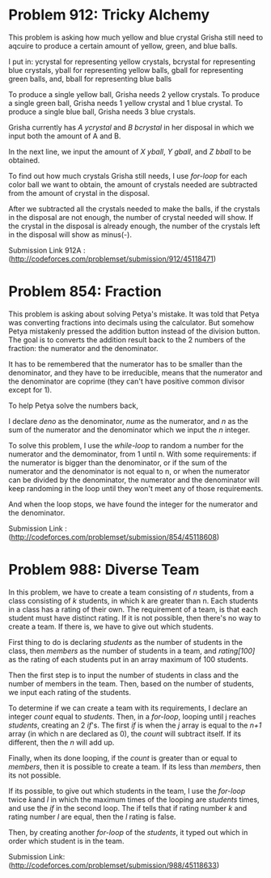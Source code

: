 # Problem 912: Tricky Alchemy
This problem is asking how much yellow and blue crystal Grisha still need to aqcuire to produce a certain amount of yellow, green, and blue balls.

I put in:  ycrystal for representing yellow crystals, bcrystal for representing blue crystals, yball for representing yellow balls, gball for representing green balls, and, bball for representing blue balls
          
To produce a single yellow ball, Grisha needs 2 yellow crystals.
To produce a single green ball, Grisha needs 1 yellow crystal and 1 blue crystal.
To produce a single blue ball, Grisha needs 3 blue crystals.

Grisha currently has *A ycrystal* and *B bcrystal* in her disposal in which we input both the amount of A and B.

In the next line, we input the amount of *X yball*, *Y gball*, and *Z bball* to be obtained.


To find out how much crystals Grisha still needs, I use *for-loop* for each color ball we
want to obtain, the amount of crystals needed are subtracted from the amount of crystal in the disposal.

After we subtracted all the crystals needed to make the balls, if the crystals in the disposal are not enough, the
number of crystal needed will show. If the crystal in the disposal is already enough, the number of the crystals left
in the disposal will show as minus(-).

Submission Link 912A :(http://codeforces.com/problemset/submission/912/45118471)


# Problem 854: Fraction
This problem is asking about solving Petya's mistake. It was told that Petya was converting fractions into decimals
using the calculator.
But somehow Petya mistakenly pressed the addition button instead of the division button. The goal is to converts the
addition result back to the 2 numbers of the fraction: the numerator and the denominator.

It has to be remembered that the numerator has to be smaller than the denominator, and they have to be irreducible, 
means that the numerator and the denominator are coprime (they can't have positive common divisor except for 1).

To help Petya solve the numbers back,

I declare *deno* as the denominator, *nume* as the numerator, and *n* as the sum of the numerator and the denominator
which we input the *n* integer.

To solve this problem, I use the *while-loop* to random a number for the numerator and the demominator, from 1 
until n. With some requirements: if the numerator is bigger than the denominator, or if the sum of the numerator
and the denominator is not equal to n, or when the numerator can be divided by the denominator, the numerator
and the denominator will keep randoming in the loop until they won't meet any of those requirements.

And when the loop stops, we have found the integer for the numerator and the denominator.

Submission Link : (http://codeforces.com/problemset/submission/854/45118608)


# Problem 988: Diverse Team
In this problem, we have to create a team consisting of *n* students, from a class consisting of *k* students, in 
which k are greater than n. Each students in a class has a rating of their own. The requirement of a team, is that 
each student must have distinct rating. If it is not possible, then there's no way to create a team. If there is, 
we have to give out which students.


First thing to do is declaring *students* as the number of students in the class, then *members* as the number of
students in a team, and *rating[100]* as the rating of each students put in an array maximum of 100 students.

Then the first step is to input the number of students in class and the number of members in the  team.
Then, based on the number of students, we input each rating of the students.

To determine if we can create a team with its requirements, I declare an integer *count* equal to *students*.
Then, in a *for-loop*, looping until j reaches *students*, creating an 2 *if*'s. 
The first *if* is when the *j* array is equal to the *n+1* array (in which n are declared as 0), the *count* will
subtract itself. If its different, then the *n* will add up.

Finally, when its done looping, if the *count* is greater than or equal to *members*, then it is possible to create 
a team. If its less than *members*, then its not possible.

If its possible, to give out which students in the team, I use the *for-loop* twice *k*and *l* in which the maximum times 
of the looping are *students* times, and use the *if* in the second loop. The if tells that if rating number *k* and rating number *l* 
are equal, then the *l* rating is false.

Then, by creating another *for-loop* of the *students*, it typed out which in order which student is in the team.

Submission Link: (http://codeforces.com/problemset/submission/988/45118633)
